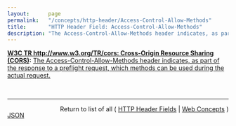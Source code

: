 ```yaml
---
layout:      page
permalink:   "/concepts/http-header/Access-Control-Allow-Methods"
title:       "HTTP Header Field: Access-Control-Allow-Methods"
description: "The Access-Control-Allow-Methods header indicates, as part of the response to a preflight request, which methods can be used during the actual request."
---
```


**[W3C TR http://www.w3.org/TR/cors: Cross-Origin Resource Sharing (CORS)](/specs/W3C/TR/cors "This document defines a mechanism to enable client-side cross-origin requests. Specifications that enable an API to make cross-origin requests to resources can use the algorithms defined by this specification. If such an API is used on http://example.org resources, a resource on http://hello-world.example can opt in using the mechanism described by this specification (e.g., specifying Access-Control-Allow-Origin: http://example.org as response header), which would allow that resource to be fetched cross-origin from http://example.org."):** [The Access-Control-Allow-Methods header indicates, as part of the response to a preflight request, which methods can be used during the actual request.](http://www.w3.org/TR/cors/#access-control-allow-methods-response-header "Read documentation for HTTP Header Field &#34;Access-Control-Allow-Methods&#34;")

<br/>
<hr/>

<p style="float : left"><a href="./Access-Control-Allow-Methods.json" title="JSON representing this particular Web Concept value">JSON</a></p>
<p style="text-align: right">Return to list of all ( <a href="../http-headers">HTTP Header Fields</a> | <a href="../">Web Concepts</a> )</p>
